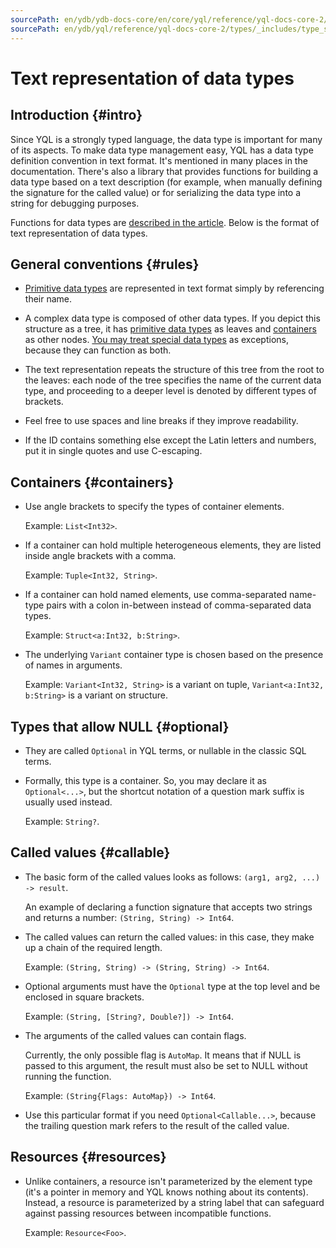 ```yaml
---
sourcePath: en/ydb/ydb-docs-core/en/core/yql/reference/yql-docs-core-2/types/_includes/type_string.md
sourcePath: en/ydb/yql/reference/yql-docs-core-2/types/_includes/type_string.md
---
```


# Text representation of data types

## Introduction {#intro}

Since YQL is a strongly typed language, the data type is important for many of its aspects. To make data type management easy, YQL has a data type definition convention in text format. It's mentioned in many places in the documentation. There's also a library that provides functions for building a data type based on a text description (for example, when manually defining the signature for the called value) or for serializing the data type into a string for debugging purposes.

Functions for data types are [described in the article](../../builtins/types.md). Below is the format of text representation of data types.

## General conventions {#rules}

* [Primitive data types](../primitive.md) are represented in text format simply by referencing their name.

* A complex data type is composed of other data types. If you depict this structure as a tree, it has [primitive data types](../primitive.md) as leaves and [containers](../containers.md) as other nodes. [You may treat special data types](../special.md) as exceptions, because they can function as both.

* The text representation repeats the structure of this tree from the root to the leaves: each node of the tree specifies the name of the current data type, and proceeding to a deeper level is denoted by different types of brackets.

* Feel free to use spaces and line breaks if they improve readability.

* If the ID contains something else except the Latin letters and numbers, put it in single quotes and use C-escaping.

## Containers {#containers}

* Use angle brackets to specify the types of container elements.

  Example: `List<Int32>`.

* If a container can hold multiple heterogeneous elements, they are listed inside angle brackets with a comma.

  Example: `Tuple<Int32, String>`.

* If a container can hold named elements, use comma-separated name-type pairs with a colon in-between instead of comma-separated data types.

  Example: `Struct<a:Int32, b:String>`.

* The underlying `Variant` container type is chosen based on the presence of names in arguments.

  Example: `Variant<Int32, String>` is a variant on tuple, `Variant<a:Int32, b:String>` is a variant on structure.

## Types that allow NULL {#optional}

* They are called `Optional` in YQL terms, or nullable in the classic SQL terms.

* Formally, this type is a container. So, you may declare it as `Optional<...>`, but the shortcut notation of a question mark suffix is usually used instead.

  Example: `String?`.

## Called values {#callable}

* The basic form of the called values looks as follows: `(arg1, arg2, ...) -> result`.

  An example of declaring a function signature that accepts two strings and returns a number: `(String, String) -> Int64`.

* The called values can return the called values: in this case, they make up a chain of the required length.

  Example: `(String, String) -> (String, String) -> Int64`.

* Optional arguments must have the `Optional` type at the top level and be enclosed in square brackets.

  Example: `(String, [String?, Double?]) -> Int64`.

* The arguments of the called values can contain flags.

  Currently, the only possible flag is `AutoMap`. It means that if NULL is passed to this argument, the result must also be set to NULL without running the function.

  Example: `(String{Flags: AutoMap}) -> Int64`.

* Use this particular format if you need `Optional<Callable...>`, because the trailing question mark refers to the result of the called value.

## Resources {#resources}

* Unlike containers, a resource isn't parameterized by the element type (it's a pointer in memory and YQL knows nothing about its contents). Instead, a resource is parameterized by a string label that can safeguard against passing resources between incompatible functions.

  Example: `Resource<Foo>`.

